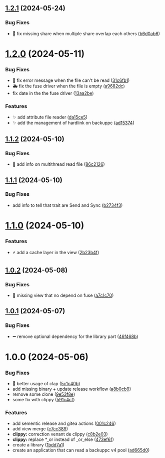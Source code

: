 ## [1.2.1](https://gogs.shadoware.org/phoenix/backuppc_pool/compare/v1.2.0...v1.2.1) (2024-05-24)


### Bug Fixes

* 🐛 fix missing share when multiple share overlap each others ([b6d0ab6](https://gogs.shadoware.org/phoenix/backuppc_pool/commit/b6d0ab6ed3581e07257b5de4db5506155a34eaf0))

# [1.2.0](https://gogs.shadoware.org/phoenix/backuppc_pool/compare/v1.1.2...v1.2.0) (2024-05-11)


### Bug Fixes

* 🐛 fix error message when the file can't be read ([31c6fb1](https://gogs.shadoware.org/phoenix/backuppc_pool/commit/31c6fb198bc34d809218fd9de8b1eb5c1909c6d9))
* 🚑️ fix the fuse driver when the file is empty ([a9682dc](https://gogs.shadoware.org/phoenix/backuppc_pool/commit/a9682dca2f144e49f49240d665ba412325e46361))
* fix date in the the fuse driver ([13aa2be](https://gogs.shadoware.org/phoenix/backuppc_pool/commit/13aa2bef18e61c59ebf860941e645711decaf7d1))


### Features

* ✨ add attribute file reader ([da15ce5](https://gogs.shadoware.org/phoenix/backuppc_pool/commit/da15ce538125bf937c3f1fee4ff544468b299e2e))
* ✨ add the management of hardlink on backuppc ([ad15374](https://gogs.shadoware.org/phoenix/backuppc_pool/commit/ad15374db9e6ccc9a7da9a5ef6e02ed6405682a6))

## [1.1.2](https://gogs.shadoware.org/phoenix/backuppc_pool/compare/v1.1.1...v1.1.2) (2024-05-10)


### Bug Fixes

* 🧵 add info on multithread read file ([86c2126](https://gogs.shadoware.org/phoenix/backuppc_pool/commit/86c21260672f72f5585c55fb81fc3260dd25443c))

## [1.1.1](https://gogs.shadoware.org/phoenix/backuppc_pool/compare/v1.1.0...v1.1.1) (2024-05-10)


### Bug Fixes

* add info to tell that trait are Send and Sync ([b2734f3](https://gogs.shadoware.org/phoenix/backuppc_pool/commit/b2734f3ad259cff421e1f3e33e67a671506debd0))

# [1.1.0](https://gogs.shadoware.org/phoenix/backuppc_pool/compare/v1.0.2...v1.1.0) (2024-05-10)


### Features

* ⚡️ add a cache layer in the view ([2b23b4f](https://gogs.shadoware.org/phoenix/backuppc_pool/commit/2b23b4fd47c46b5ccdf07958f36f7741c59ac031))

## [1.0.2](https://gogs.shadoware.org/phoenix/backuppc_pool/compare/v1.0.1...v1.0.2) (2024-05-08)


### Bug Fixes

* 🐛 missing view that no depend on fuse ([a7c1c70](https://gogs.shadoware.org/phoenix/backuppc_pool/commit/a7c1c704ce156e9e1a208909df4e1d23a4ca1503))

## [1.0.1](https://gogs.shadoware.org/phoenix/backuppc_pool/compare/v1.0.0...v1.0.1) (2024-05-07)


### Bug Fixes

* ➖ remove optional dependency for the library part ([46f468b](https://gogs.shadoware.org/phoenix/backuppc_pool/commit/46f468b3b0ac11859da18c34b3163832030de156))

# 1.0.0 (2024-05-06)


### Bug Fixes

* 🐛 better usage of clap ([5c1c40b](https://gogs.shadoware.org/phoenix/backuppc_pool/commit/5c1c40b821c1392f01cc2bcf2681b1dd4fc24a6a))
* add missing binary + update release workflow ([a8b0cb9](https://gogs.shadoware.org/phoenix/backuppc_pool/commit/a8b0cb956c8c0dc5cc8897ef827f36144841d3ce))
* remove some clone ([9e53f8e](https://gogs.shadoware.org/phoenix/backuppc_pool/commit/9e53f8e7e6190b3a48dd444cf86c30f66d3636d0))
* some fix with clippy ([591c4cf](https://gogs.shadoware.org/phoenix/backuppc_pool/commit/591c4cf403db4027524fe11a95f75b081de3c647))


### Features

* add sementic release and gitea actions ([001c246](https://gogs.shadoware.org/phoenix/backuppc_pool/commit/001c246552228cdfa4d79e8dfcb4a5f6aabf28c0))
* add view merge ([c7cc389](https://gogs.shadoware.org/phoenix/backuppc_pool/commit/c7cc389c09221db0cc1dfc8a271c01afd7737e60))
* **clippy:** correction venant de clippy ([c8b2e03](https://gogs.shadoware.org/phoenix/backuppc_pool/commit/c8b2e03a14a212bfa3215991c9374b76a7df3ac0))
* **clippy:** replace *_or instead of _or_else ([473ef61](https://gogs.shadoware.org/phoenix/backuppc_pool/commit/473ef61058668eef0688a3bb22ecbdf4f390953e))
* create a library ([1bdd7a1](https://gogs.shadoware.org/phoenix/backuppc_pool/commit/1bdd7a19e2a1122231b33d48caf460c0c22f1675))
* create an application that can read a backuppc v4 pool ([ad665d0](https://gogs.shadoware.org/phoenix/backuppc_pool/commit/ad665d044e0dba8171b40a7f42b167048b1cc3ee))
